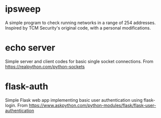 # ipsweep
A simple program to check running networks in a range of 254 addresses. Inspired by TCM Security's original code, with a personal modifications.

# echo server
Simple server and client codes for basic single socket connections. From https://realpython.com/python-sockets

# flask-auth
Simple Flask web app implementing basic user authentication using flask-login. From https://www.askpython.com/python-modules/flask/flask-user-authentication
